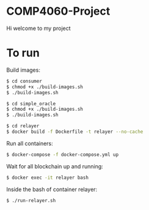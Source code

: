 # COMP4060-Project

Hi welcome to my project

# To run

Build images:
```bash
$ cd consumer
$ chmod +x ./build-images.sh
$ ./build-images.sh
```

```bash
$ cd simple_oracle
$ chmod +x ./build-images.sh
$ ./build-images.sh
```

```bash
$ cd relayer
$ docker build -f Dockerfile -t relayer --no-cache
```

Run all containers:
```bash
$ docker-compose -f docker-compose.yml up
```

Wait for all blockchain up and running:

```bash
$ docker exec -it relayer bash
```

Inside the bash of container relayer:
```bash
$ ./run-relayer.sh
```
